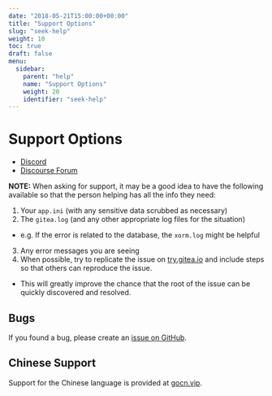```yaml
---
date: "2018-05-21T15:00:00+00:00"
title: "Support Options"
slug: "seek-help"
weight: 10
toc: true
draft: false
menu:
  sidebar:
    parent: "help"
    name: "Support Options"
    weight: 20
    identifier: "seek-help"
---
```


# Support Options

- [Discord](https://discord.gg/Gitea)
- [Discourse Forum](https://discourse.gitea.io/)

**NOTE:** When asking for support, it may be a good idea to have the following available so that the person helping has all the info they need:

1. Your `app.ini` (with any sensitive data scrubbed as necessary)
2. The `gitea.log` (and any other appropriate log files for the situation)
  * e.g. If the error is related to the database, the `xorm.log` might be helpful
3. Any error messages you are seeing
4. When possible, try to replicate the issue on [try.gitea.io](https://try.gitea.io) and include steps so that others can reproduce the issue.
  * This will greatly improve the chance that the root of the issue can be quickly discovered and resolved.

## Bugs

If you found a bug, please create an [issue on GitHub](https://github.com/go-gitea/gitea/issues).

## Chinese Support

Support for the Chinese language is provided at [gocn.vip](https://gocn.vip/topic/gitea).
